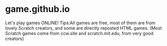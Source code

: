 # game.github.io
Let's play games ONLINE!
Tips:All games are free, most of them are from lovely Scratch creators, and some are directly reposted HTML games. (Most Scratch games come from ccw.site and scratch.mit.edu, from very good creators)
